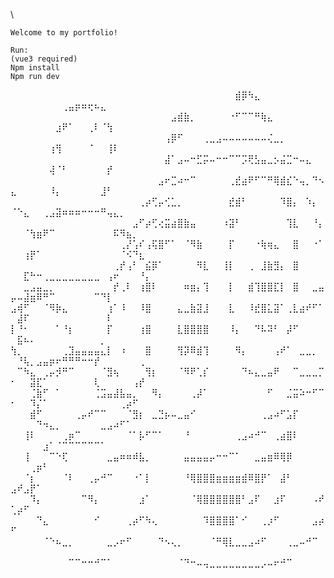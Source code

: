 \

    Welcome to my portfolio!

    Run:
    (vue3 required)
    Npm install
    Npm run dev

⠀⠀⠀⠀⠀⠀⠀⠀⠀⠀⠀⠀⠀⠀⠀⠀⠀⠀⠀⠀⠀⠀⠀⠀⠀⠀⠀⠀⠀⠀⠀⠀⠀⠀⠀⣾⡿⠳⣄⠀⠀⠀⠀⠀⠀⠀⠀⠀⠀⠀⠀⠀⠀⠀⠀⠀⠀⢀⣤⡶⠶⢖⠦⣄⠀⠀⠀⠀⠀⠀⠀
⠀⠀⠀⠀⠀⠀⠀⠀⠀⠀⠀⠀⠀⠀⠀⠀⠀⠀⠀⠀⠀⠀⠀⠀⠀⣠⣾⣷⡀⠀⠀⠀⠀⠀⠐⠋⠉⠉⠛⢷⣄⠀⠀⠀⠀⠀⠀⠀⠀⠀⠀⠀⠀⠀⠀⠀⣰⠟⠁⠀⠀⢀⠇⠈⢳⠀⠀⠀⠀⠀⠀
⠀⠀⠀⠀⠀⠀⠀⠀⠀⠀⠀⠀⠀⠀⠀⠀⠀⠀⠀⠀⠀⠀⠀⠀⢠⡿⠋⠀⠀⠀⢀⣀⣠⠤⠤⠤⠤⠤⠤⠤⢌⣀⡀⠀⠀⠀⠀⠀⠀⠀⠀⠀⠀⠀⠀⢰⢻⠀⠀⠀⠀⠈⠀⠀⢸⠇⠀⠀⠀⠀⠀
⠀⠀⠀⠀⠀⠀⠀⠀⠀⠀⠀⠀⠀⠀⠀⠀⠀⠀⠀⠀⠀⠀⠀⠀⣼⠁⣠⠤⠒⣋⡭⠤⠒⠒⠉⠉⡩⢟⣣⣤⣀⡢⣬⣉⠒⠤⣄⠀⠀⠀⠀⠀⠀⠀⠀⢼⠈⠃⠀⠀⠀⠀⠀⠀⡞⠀⠀⠀⠀⠀⠀
⠀⠀⠀⠀⠀⠀⠀⠀⠀⠀⠀⠀⠀⠀⠀⠀⠀⠀⠀⠀⠀⠀⠀⣠⠖⣉⠴⠒⠉⠀⠀⠀⠀⠀⢀⣞⣴⠟⠋⠉⠛⢿⣾⣎⠑⢤⡀⠙⠢⣄⠀⠀⠀⠀⠀⠸⡄⠀⠀⠀⠀⠀⠀⣸⠃⠀⠀⠀⠀⠀⠀
⠀⠀⠀⠀⠀⠀⠀⠀⠀⠀⠀⠀⠀⠀⠀⠀⠀⠀⠀⠀⢀⡴⢋⡤⢊⣁⡀⠀⠀⠀⠀⠀⠀⠀⣞⣾⠃⠀⠀⠀⠀⠀⠹⣿⡄⠀⠱⡄⠀⠈⠑⣄⠀⠀⢀⣠⣽⠶⠶⠶⠒⠒⠒⠛⢤⣄⡀⠀⠀⠀⠀
⠀⠀⠀⠀⠀⠀⠀⠀⠀⠀⠀⠀⠀⠀⠀⠀⠀⠀⠀⣠⠋⡴⢋⢔⣭⣴⣿⣷⣤⠀⠀⠀⠀⠰⣽⠃⠀⠀⠀⠀⠀⠀⠀⢹⣇⠀⠀⠘⡄⠀⠀⠈⢳⣶⠟⠉⠀⠀⠀⠀⠀⠀⠀⠀⠀⠯⠻⣦⡀⠀⠀
⠀⠀⠀⠀⠀⠀⠀⠀⠀⠀⠀⠀⠀⠀⠀⠀⠀⢀⡜⢡⠎⢠⢯⣿⠋⠁⠀⠈⠻⣷⠀⠀⠀⠀⡏⠀⠀⠀⠐⢷⢶⣄⠀⠀⣿⠀⠀⠐⠁⠀⠀⢰⡟⠁⠀⠀⠀⠀⠀⠀⠀⠀⠀⠀⠀⠀⠈⠪⠙⣆⠀
⠀⠀⠀⠀⠀⠀⠀⠀⠀⠀⠀⠀⠀⠀⠀⠀⢀⡞⢠⠃⠀⣮⡿⠁⠀⠀⠀⠀⠀⠻⣇⠀⠀⢸⡇⠀⠀⢀⠀⣸⣷⣻⡄⠀⣿⠀⠀⠀⠀⠀⠀⣏⠓⠒⢀⣀⣀⣀⣀⣀⣀⣀⣀⠀⢠⠖⠀⠀⠀⠘⡄
⠀⠀⣀⣠⣤⣀⡀⠀⠀⠀⠀⠀⠀⠀⠀⠀⡞⢀⠇⠀⢰⣿⠇⠀⠀⠀⠀⠶⣶⡄⢹⠀⠀⠀⡇⠀⠀⣾⢹⣿⣿⣏⡇⠀⣿⠀⠀⣀⣤⡤⠤⣼⣶⠿⠛⠉⠀⠀⠀⠀⠀⠀⠉⠙⡇⠀⠀⠀⠀⠀⠀
⣠⢾⠋⠀⠀⠈⠻⡷⣄⠀⠀⠀⠀⠀⠀⢰⠁⠸⠀⠀⠸⣿⠀⠀⠀⠀⣄⣀⣷⣽⣸⠀⠀⠀⣇⠀⠀⠸⣞⣿⣅⣽⠁⢀⣇⣴⠞⠋⠁⠀⣼⠏⠀⠀⠀⠀⠀⠀⠀⠀⠀⠀⠀⠀⠇⠀⠀⠀⠀⠀⠀
⡇⠘⠂⠀⠀⠀⠀⠁⠘⡆⠀⠀⠀⠀⠀⡏⠀⠀⠀⠀⢰⣿⠀⠀⠀⠀⣇⣿⣿⣿⣿⠀⠀⠀⠸⡄⠀⠀⠙⠧⠽⠃⠀⡼⠋⠀⠀⠀⠀⠀⣯⠦⠄⠀⠀⠀⠀⠀⠀⠀⠀⠀⠀⡀⠀⠀⠀⠀⠀⠀⠀
⢳⡀⠀⠀⠀⠀⠀⠀⢀⣹⣤⣤⣤⣤⣄⡇⠀⠰⠀⠀⠀⣿⠀⠀⠀⠀⢻⡽⠿⣾⢹⠀⠀⠀⠀⠻⡄⠀⠀⠀⠀⢠⠞⠁⠀⣀⣀⡀⠀⠀⠘⢧⡀⣠⣤⡶⠖⠛⠛⠛⠒⠒⡞⠀⠀⠀⠀⠀⠀⢀⠀
⠀⠉⠳⣄⠀⢀⡤⡺⠛⠉⠀⠀⠀⠀⠈⣻⢦⠀⠀⠀⠀⢻⡆⠀⠀⠀⠈⠻⠟⢁⡎⠀⠀⠀⠀⠀⠙⠦⣄⣀⣤⠟⠀⠀⠉⣀⣀⣀⡉⠂⠀⠀⣽⣏⠁⠀⠀⠀⠀⠀⠀⠀⢇⠀⠀⠀⠀⠀⢠⡞⠀
⠀⠀⠀⢈⣷⠋⠀⠁⠀⠀⠀⠀⠀⢈⣩⣤⣼⣧⣤⡀⠀⠀⠻⡄⠀⠀⠀⠀⢀⡼⠁⠀⠀⠀⠀⠀⠀⠀⠀⠀⠋⠀⠀⣈⣭⠵⠒⠋⠉⠂⠀⠀⠹⡌⠁⠀⠀⠀⠀⠀⠀⠀⠀⠀⠀⠀⢀⡴⠋⠀⠀
⠀⠀⠀⣾⠋⠀⠀⠀⠀⠀⢀⡤⠞⠉⠉⠀⠀⠀⠈⣻⡆⠀⣀⣙⡦⠤⣀⣤⠊⠀⠀⠀⠀⠀⠀⠀⠀⠀⠀⢀⣠⠴⠋⣡⡏⠀⠀⠀⠀⠀⠀⠀⠀⠙⠲⣄⡀⠀⠀⠀⠀⠀⠀⣀⣠⠴⠋⠁⠀⠀⠀
⠀⠀⢸⠇⠀⠀⠀⠀⢀⡶⠉⠀⠀⠀⠀⠀⠀⠀⠈⠁⡧⠋⠉⠁⠀⠀⠀⠘⠀⠀⠀⠀⠀⠀⠀⢀⣠⠴⠚⠉⠀⢀⣴⣿⠇⠀⠀⠀⠀⠀⠀⠀⠀⠀⣰⠁⠈⠉⠉⠉⠉⠉⠉⠁⠀⠀⠀⠀⠀⠀⠀
⠀⠀⢸⠀⠀⠀⠉⠑⢏⠀⠀⠀⠀⠀⠀⣀⣤⠶⠶⠾⣧⡀⠀⠀⠀⠀⠀⣤⣤⣤⣤⡤⠒⠒⠉⠁⠀⠀⣀⣤⣶⠿⢿⡿⠀⠀⠀⠀⠀⠀⠀⠀⢀⡶⠃⠀⠀⠀⠀⠀⠀⠀⠀⠀⠀⠀⠀⠀⠀⠀⠀
⠀⠀⠈⡆⠀⠀⠀⠀⠈⠇⠀⠀⢀⡤⠚⠉⠀⠀⠀⠐⠁⡇⠀⠀⠀⠀⠀⠘⢿⣿⣿⣿⣶⣶⣶⣶⣾⠿⣿⡟⠁⠀⣼⠃⠀⠀⠀⠀⠀⣠⠞⣠⡟⠁⠀⠀⠀⠀⠀⠀⠀⠀⠀⠀⠀⠀⠀⠀⠀⠀⠀
⠀⠀⠀⠹⡄⠀⠀⠀⠀⠀⠀⠉⠻⡄⠀⠀⠀⠀⠀⠀⣰⠁⠀⠀⠀⠀⠀⠀⠈⢿⣿⣿⣿⣿⣿⣿⠃⣠⠏⠀⠀⣰⠏⠀⠀⠀⠀⠠⠞⢁⡴⠋⠀⠀⠀⠀⠀⠀⠀⠀⠀⠀⠀⠀⠀⠀⠀⠀⠀⠀⠀
⠀⠀⠀⠀⠙⣄⠀⠀⠀⠀⠀⠀⠀⠊⠀⠀⠀⠀⢀⡴⠋⠳⢄⠀⠀⠀⠀⠀⠀⠀⠹⣿⣿⣿⣿⠁⠊⠀⠀⢀⡰⠋⠀⠀⠀⠀⠀⣠⡴⠋⠀⠀⠀⠀⠀⠀⠀⠀⠀⠀⠀⠀⠀⠀⠀⠀⠀⠀⠀⠀⠀
⠀⠀⠀⠀⠀⠈⠑⠦⣀⡀⠀⠀⠀⠀⠀⣀⡠⠖⠋⠀⠀⠀⠀⠙⠢⢄⡀⠀⠀⠀⠀⠈⠛⢿⣇⣀⣀⣠⠴⠋⠀⠀⠀⢀⣀⠤⠚⠉⠀⠀⠀⠀⠀⠀⠀⠀⠀⠀⠀⠀⠀⠀⠀⠀⠀⠀⠀⠀⠀⠀⠀
⠀⠀⠀⠀⠀⠀⠀⠀⠀⠉⠉⠒⠒⠚⠉⠁⠀⠀⠀⠀⠀⠀⠀⠀⠀⠀⠈⠙⠒⠤⢤⣀⣀⣀⣀⣀⣀⣀⣀⡠⠤⠖⠚⠉⠀⠀⠀⠀⠀⠀⠀⠀⠀⠀⠀⠀⠀⠀⠀⠀⠀⠀⠀⠀⠀⠀⠀⠀⠀⠀⠀
